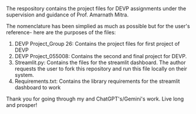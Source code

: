 The respository contains the project files for DEVP assignments under the supervision and guidance of Prof. Amarnath Mitra. 

The nomenclature has been simplied as much as possible but for the user's reference- here are the purposes of the files:
1. DEVP Project_Group 26: Contains the project files for first project of DEVP
2. DEVP Project_055008: Contains the second and final project for DEVP.
3. Streamlit.py: Contains the files for the streamlit dashboard. The author requests the user to fork this repository and run this file locally on their system.
4. Requirements.txt: Contains the library requirements for the streamlit dashboard to work

Thank you for going through my and ChatGPT's/Gemini's work. Live long and prosper! 
